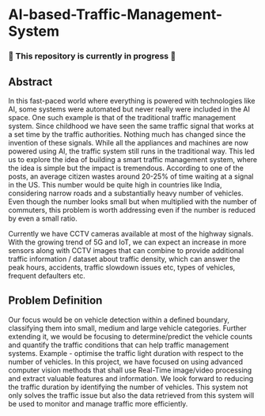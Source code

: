 # AI-based-Traffic-Management-System

###  :wrench: This repository is currently in progress :hammer: 

## Abstract

In this fast-paced world where everything is powered with technologies like AI, some systems were automated but never really were included in the AI space. One such example is that of the traditional traffic management system. Since childhood we have seen the same traffic signal that works at a set time by the traffic authorities. Nothing much has changed since the invention of these signals. While all the appliances and machines are now powered using AI, the traffic system still runs in the traditional way. This led us to explore the idea of building a smart traffic management system, where the idea is simple but the impact is tremendous. According to one of the posts, an average citizen wastes around 20-25% of time waiting at a signal in the US. This number would be quite high in countries like India, considering narrow roads and a substantially heavy number of vehicles. Even though the number looks small but 
when multiplied with the number of commuters, this problem is worth addressing even if the number is reduced by even a small ratio. 

Currently we have CCTV cameras available at most of the highway signals. With the growing trend of 5G and IoT, we can expect an increase in more sensors along with CCTV images that can combine to provide additional traffic information / dataset about traffic density, which can answer the peak hours, accidents, traffic slowdown issues etc, types of vehicles, frequent defaulters etc.

## Problem Definition

Our focus would be on vehicle detection within a defined boundary, classifying them into small, medium and large vehicle categories. Further extending it, we would be focusing to determine/predict the vehicle counts and quantify the traffic conditions that can help traffic management systems. Example - optimise the traffic light duration with respect to the number of vehicles.
In this project, we have focused on using advanced computer vision methods that shall use Real-Time image/video processing and extract valuable features and information. 
We look forward to reducing the traffic duration by identifying the number of vehicles. This system not only solves the traffic issue but also the data retrieved from this system will be used to monitor and manage traffic more efficiently.
